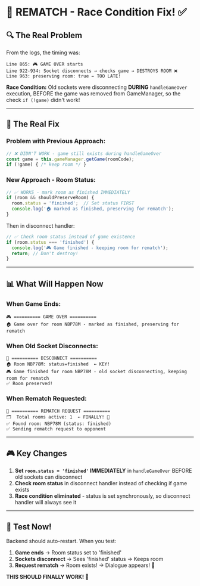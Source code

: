 # 🏁 REMATCH - Race Condition Fix! ✅

## 🔍 The Real Problem

From the logs, the timing was:
```
Line 865: 🎮 GAME OVER starts
Line 922-934: Socket disconnects → checks game → DESTROYS ROOM ❌
Line 963: preserving room: true ← TOO LATE!
```

**Race Condition:** Old sockets were disconnecting **DURING** `handleGameOver` execution, BEFORE the game was removed from GameManager, so the check `if (!game)` didn't work!

---

## 🔧 The Real Fix

### Problem with Previous Approach:
```javascript
// ❌ DIDN'T WORK - game still exists during handleGameOver
const game = this.gameManager.getGame(roomCode);
if (!game) { /* keep room */ }
```

### New Approach - Room Status:
```javascript
// ✅ WORKS - mark room as finished IMMEDIATELY
if (room && shouldPreserveRoom) {
  room.status = 'finished';  // Set status FIRST
  console.log('🏠 marked as finished, preserving for rematch');
}
```

Then in disconnect handler:
```javascript
// ✅ Check room status instead of game existence
if (room.status === 'finished') {
  console.log('🎮 Game finished - keeping room for rematch');
  return; // Don't destroy!
}
```

---

## 📊 What Will Happen Now

### When Game Ends:
```
🎮 ========== GAME OVER ==========
🏠 Game over for room NBP78M - marked as finished, preserving for rematch
```

### When Old Socket Disconnects:
```
🔌 ========== DISCONNECT ==========
🏠 Room NBP78M: status=finished  ← KEY!
🎮 Game finished for room NBP78M - old socket disconnecting, keeping room for rematch
✅ Room preserved!
```

### When Rematch Requested:
```
🔄 ========== REMATCH REQUEST ==========
🗂️  Total rooms active: 1  ← FINALLY! 🎉
✅ Found room: NBP78M (status: finished)
✅ Sending rematch request to opponent
```

---

## 🎮 Key Changes

1. **Set `room.status = 'finished'` IMMEDIATELY** in `handleGameOver` BEFORE old sockets can disconnect
2. **Check room status** in disconnect handler instead of checking if game exists
3. **Race condition eliminated** - status is set synchronously, so disconnect handler will always see it

---

## 🧪 Test Now!

Backend should auto-restart. When you test:

1. **Game ends** → Room status set to 'finished'
2. **Sockets disconnect** → Sees 'finished' status → Keeps room
3. **Request rematch** → Room exists! → Dialogue appears! 🎊

**THIS SHOULD FINALLY WORK!** 🚀

